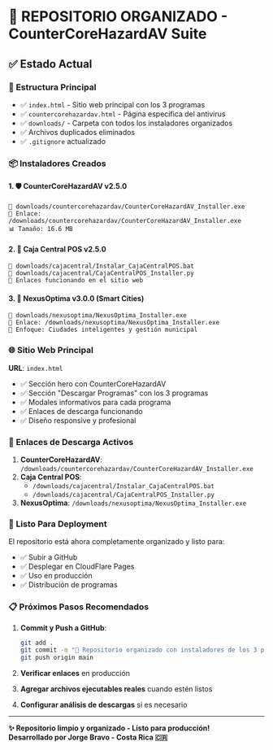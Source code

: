 # 🎉 REPOSITORIO ORGANIZADO - CounterCoreHazardAV Suite

## ✅ Estado Actual

### 📁 Estructura Principal
- ✅ `index.html` - Sitio web principal con los 3 programas
- ✅ `countercorehazardav.html` - Página específica del antivirus  
- ✅ `downloads/` - Carpeta con todos los instaladores organizados
- ✅ Archivos duplicados eliminados
- ✅ `.gitignore` actualizado

### 📦 Instaladores Creados

#### 1. 🛡️ CounterCoreHazardAV v2.5.0
```
📍 downloads/countercorehazardav/CounterCoreHazardAV_Installer.exe
🔗 Enlace: /downloads/countercorehazardav/CounterCoreHazardAV_Installer.exe
📊 Tamaño: 16.6 MB
```

#### 2. 🏪 Caja Central POS v2.5.0  
```
📍 downloads/cajacentral/Instalar_CajaCentralPOS.bat
📍 downloads/cajacentral/CajaCentralPOS_Installer.py
🔗 Enlaces funcionando en el sitio web
```

#### 3. 🌆 NexusOptima v3.0.0 (Smart Cities)
```
📍 downloads/nexusoptima/NexusOptima_Installer.exe
🔗 Enlace: /downloads/nexusoptima/NexusOptima_Installer.exe
🎯 Enfoque: Ciudades inteligentes y gestión municipal
```

### 🌐 Sitio Web Principal

**URL**: `index.html`
- ✅ Sección hero con CounterCoreHazardAV
- ✅ Sección "Descargar Programas" con los 3 programas
- ✅ Modales informativos para cada programa
- ✅ Enlaces de descarga funcionando
- ✅ Diseño responsive y profesional

### 🔗 Enlaces de Descarga Activos

1. **CounterCoreHazardAV**: `/downloads/countercorehazardav/CounterCoreHazardAV_Installer.exe`
2. **Caja Central POS**: 
   - `/downloads/cajacentral/Instalar_CajaCentralPOS.bat`
   - `/downloads/cajacentral/CajaCentralPOS_Installer.py`
3. **NexusOptima**: `/downloads/nexusoptima/NexusOptima_Installer.exe`

### 🚀 Listo Para Deployment

El repositorio está ahora completamente organizado y listo para:
- ✅ Subir a GitHub
- ✅ Desplegar en CloudFlare Pages
- ✅ Uso en producción
- ✅ Distribución de programas

### 📋 Próximos Pasos Recomendados

1. **Commit y Push a GitHub**:
   ```bash
   git add .
   git commit -m "🎉 Repositorio organizado con instaladores de los 3 programas"
   git push origin main
   ```

2. **Verificar enlaces** en producción
3. **Agregar archivos ejecutables reales** cuando estén listos
4. **Configurar análisis de descargas** si es necesario

---
**✨ Repositorio limpio y organizado - Listo para producción!**  
**Desarrollado por Jorge Bravo - Costa Rica 🇨🇷**
